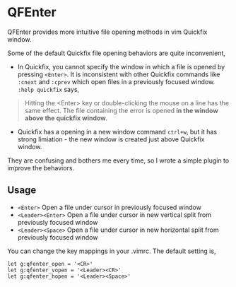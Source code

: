 # QFEnter

QFEnter provides more intuitive file opening methods in vim Quickfix window. 

Some of the default Quickfix file opening behaviors are quite inconvenient,

- In Quickfix, you cannot specify the window in which a file is opened by pressing `<Enter>`.
It is inconsistent with other Quickfix commands like `:cnext` and `:cprev` which open files in a previously focused window.
`:help quickfix` says,
> Hitting the \<Enter\> key or double-clicking the mouse on a line has the same effect. The
file containing the error is opened **in the window above the quickfix window**. 

- Quickfix has a opening in a new window command `ctrl+w`, but it has strong limiation - the new window is created just above Quickfix window.

They are confusing and bothers me every time, so I wrote a simple plugin to improve the behaviors.

## Usage
- `<Enter>` Open a file under cursor in previously focused window
- `<Leader><Enter>` Open a file under cursor in new vertical split from previously focused window
- `<Leader><Space>` Open a file under cursor in new horizontal split from previously focused window

You can change the key mappings in your .vimrc.
The default setting is, 
```
let g:qfenter_open = '<CR>'
let g:qfenter_vopen = '<Leader><CR>'
let g:qfenter_hopen = '<Leader><Space>'
```
